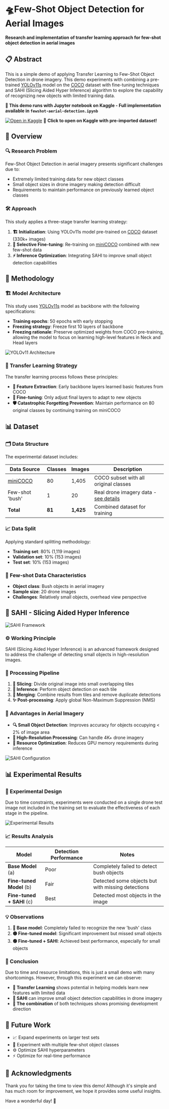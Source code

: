 # 🛸Few-Shot Object Detection for Aerial Images

**Research and implementation of transfer learning approach for few-shot object detection in aerial images**

## 📋 Abstract

This is a simple demo of applying Transfer Learning to Few-Shot Object Detection in drone imagery. This demo experiments with combining a pre-trained [YOLOv11s](https://docs.ultralytics.com/vi/tasks/detect/#models) model on the [COCO](https://cocodataset.org/#home) dataset with fine-tuning techniques and SAHI (Slicing Aided Hyper Inference) algorithm to explore the capability of recognizing new objects with limited training data.

**📓 This demo runs with Jupyter notebook on Kaggle - Full implementation available in `fewshot-aerial-detection.ipynb`**

[![Open in Kaggle](https://kaggle.com/static/images/open-in-kaggle.svg)](https://www.kaggle.com/code/phanminhtai/fewshot-aerial-detection) 🚀 **Click to open on Kaggle with pre-imported dataset!**

## 🎯 Overview

### 🔍 Research Problem

Few-Shot Object Detection in aerial imagery presents significant challenges due to:

-   Extremely limited training data for new object classes
-   Small object sizes in drone imagery making detection difficult
-   Requirements to maintain performance on previously learned object classes

### 🛠️ Approach

This study applies a three-stage transfer learning strategy:

1. **🏗️ Initialization**: Using YOLOv11s model pre-trained on [COCO](https://cocodataset.org/#home) dataset (330k+ images)
2. **🎨 Selective Fine-tuning**: Re-training on [miniCOCO](https://universe.roboflow.com/detectionnienluan/ms-coco-2017-xy2sy) combined with new few-shot data
3. **⚡ Inference Optimization**: Integrating SAHI to improve small object detection capabilities

## 🧠 Methodology

### 🏗️ Model Architecture

This study uses [YOLOv11s](https://docs.ultralytics.com/vi/tasks/detect/#models) model as backbone with the following specifications:

-   **Training epochs**: 50 epochs with early stopping
-   **Freezing strategy**: Freeze first 10 layers of backbone
-   **Freezing rationale**: Preserve optimized weights from COCO pre-training, allowing the model to focus on learning high-level features in Neck and Head layers

![YOLOv11 Architecture](layers-of-yolov11.png "YOLOv11 Layer Architecture")

### 🔄 Transfer Learning Strategy

The transfer learning process follows these principles:

-   **🎯 Feature Extraction**: Early backbone layers learned basic features from COCO
-   **🎨 Fine-tuning**: Only adjust final layers to adapt to new objects
-   **🛡️ Catastrophic Forgetting Prevention**: Maintain performance on 80 original classes by continuing training on miniCOCO

## 📊 Dataset

### 🗂️ Data Structure

The experimental dataset includes:

| Data Source                                                                    | Classes | Images    | Description                                        |
| ------------------------------------------------------------------------------ | ------- | --------- | -------------------------------------------------- |
| [miniCOCO](https://universe.roboflow.com/detectionnienluan/ms-coco-2017-xy2sy) | 80      | 1,405     | COCO subset with all original classes              |
| Few-shot 'bush'                                                                | 1       | 20        | Real drone imagery data - [see details](bush-imgs) |
| **Total**                                                                      | **81**  | **1,425** | Combined dataset for training                      |

### 📈 Data Split

Applying standard splitting methodology:

-   **Training set**: 80% (1,119 images)
-   **Validation set**: 10% (153 images)
-   **Test set**: 10% (153 images)

### 🌿 Few-shot Data Characteristics

-   **Object class**: Bush objects in aerial imagery
-   **Sample size**: 20 drone images
-   **Challenges**: Relatively small objects, overhead view perspective

## 🔪 SAHI - Slicing Aided Hyper Inference

![SAHI Framework](SAHI-2Slice-Aided-Hyper-Inference.png "SAHI Architecture for Small Object Detection")

### ⚙️ Working Principle

SAHI (Slicing Aided Hyper Inference) is an advanced framework designed to address the challenge of detecting small objects in high-resolution images.

### 🔄 Processing Pipeline

1. **🔪 Slicing**: Divide original image into small overlapping tiles
2. **🎯 Inference**: Perform object detection on each tile
3. **🧩 Merging**: Combine results from tiles and remove duplicate detections
4. **✨ Post-processing**: Apply global Non-Maximum Suppression (NMS)

### 🚁 Advantages in Aerial Imagery

-   **🔍 Small Object Detection**: Improves accuracy for objects occupying < 2% of image area
-   **📸 High-Resolution Processing**: Can handle 4K+ drone imagery
-   **💾 Resource Optimization**: Reduces GPU memory requirements during inference

![SAHI Configuration](config-SAHI.png "SAHI Configuration Parameters")

## 📊 Experimental Results

### 🧪 Experimental Design

Due to time constraints, experiments were conducted on a single drone test image not included in the training set to evaluate the effectiveness of each stage in the pipeline.

![Experimental Results](experiment.png "Model Performance Comparison")

### 📈 Results Analysis

| Model                     | Detection Performance | Notes                                             |
| ------------------------- | --------------------- | ------------------------------------------------- |
| **Base Model** (a)        | Poor                  | Completely failed to detect bush objects          |
| **Fine-tuned Model** (b)  | Fair                  | Detected some objects but with missing detections |
| **Fine-tuned + SAHI** (c) | Best                  | Detected most objects in the image                |

### 💡 Observations

1. **🔴 Base model**: Completely failed to recognize the new 'bush' class
2. **🟡 Fine-tuned model**: Significant improvement but missed small objects
3. **🟢 Fine-tuned + SAHI**: Achieved best performance, especially for small objects

### 📝 Conclusion

Due to time and resource limitations, this is just a small demo with many shortcomings. However, through this experiment we can observe:

-   **🔄 Transfer Learning** shows potential in helping models learn new features with limited data
-   **🔪 SAHI** can improve small object detection capabilities in drone imagery
-   **🤝 The combination** of both techniques shows promising development direction

## 🚀 Future Work

-   📈 Expand experiments on larger test sets
-   🎯 Experiment with multiple few-shot object classes
-   ⚙️ Optimize SAHI hyperparameters
-   ⚡ Optimize for real-time performance

## 🙏 Acknowledgments

Thank you for taking the time to view this demo! Although it's simple and has much room for improvement, we hope it provides some useful insights.

Have a wonderful day! 🌟
